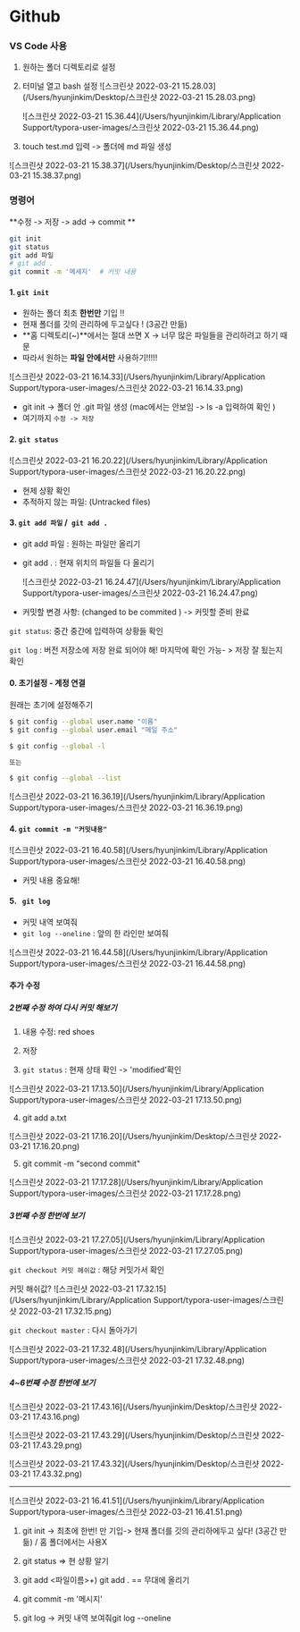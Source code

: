 



# Github



### VS Code 사용

1. 원하는 폴더 디렉토리로 설정 

2. 터미널 열고 bash 설정 ![스크린샷 2022-03-21 15.28.03](/Users/hyunjinkim/Desktop/스크린샷 2022-03-21 15.28.03.png)

   ![스크린샷 2022-03-21 15.36.44](/Users/hyunjinkim/Library/Application Support/typora-user-images/스크린샷 2022-03-21 15.36.44.png)

3. touch test.md 입력 -> 폴더에 md 파일 생성  

![스크린샷 2022-03-21 15.38.37](/Users/hyunjinkim/Desktop/스크린샷 2022-03-21 15.38.37.png)



### 명령어

**수정 -> 저장 -> add -> commit **

```bash
git init   
git status
git add 파일 
# git add . 
git commit -m '메세지'  # 커밋 내용 
```



#### 1. `git init `

- 원하는 폴더 최초 **한번만** 기입 !!
- 현재 폴더를 깃의 관리하에 두고싶다 ! (3공간 만듦)
- **홈 디렉토리(~)**에서는 절대 쓰면 X -> 너무 많은 파일들을 관리하려고 하기 때문 
- 따라서 원하는 **파일 안에서만** 사용하기!!!!!

![스크린샷 2022-03-21 16.14.33](/Users/hyunjinkim/Library/Application Support/typora-user-images/스크린샷 2022-03-21 16.14.33.png)

- git init -> 폴더 안 .git 파일 생성 (mac에서는 안보임 -> ls -a 입력하여 확인 )
- 여기까지 `수정 -> 저장`

#### 2. `git status`

![스크린샷 2022-03-21 16.20.22](/Users/hyunjinkim/Library/Application Support/typora-user-images/스크린샷 2022-03-21 16.20.22.png)

- 현제 상황 확인 
- 추적하지 않는 파일: (Untracked files)

 

#### 3. `git add 파일` /` git add .`

- git add 파일 : 원하는 파일만 올리기

- git add . : 현재 위치의 파일들 다 올리기

  ![스크린샷 2022-03-21 16.24.47](/Users/hyunjinkim/Library/Application Support/typora-user-images/스크린샷 2022-03-21 16.24.47.png)

- 커밋할 변경 사항: (changed to be commited ) -> 커밋할 준비 완료



`git status`: 중간 중간에 입력하여 상황들 확인 

`git log` : 버전 저장소에 저장 완료 되어야 해! 마지막에 확인 가능- > 저장 잘 됬는지 확인  



#### 0. 초기설정 - 계정 연결

원래는 초기에 설정해주기 

```bash
$ git config --global user.name "이름"
$ git config --global user.email "메일 주소"
```

```bash
$ git config --global -l

또는

$ git config --global --list
```

![스크린샷 2022-03-21 16.36.19](/Users/hyunjinkim/Library/Application Support/typora-user-images/스크린샷 2022-03-21 16.36.19.png)



#### 4. `git commit -m "커밋내용"`

![스크린샷 2022-03-21 16.40.58](/Users/hyunjinkim/Library/Application Support/typora-user-images/스크린샷 2022-03-21 16.40.58.png)

- 커밋 내용 중요해!

#### 5. ` git log`

- 커밋 내역 보여줘
- `git log --oneline` : 앞의 한 라인만 보여줘

![스크린샷 2022-03-21 16.44.58](/Users/hyunjinkim/Library/Application Support/typora-user-images/스크린샷 2022-03-21 16.44.58.png)



#### 추가 수정

##### 2번째 수정 하여 다시 커밋 해보기

1. 내용 수정:  red shoes

2. 저장 

3. `git status` : 현재 상태 확인 -> 'modified'확인  

![스크린샷 2022-03-21 17.13.50](/Users/hyunjinkim/Library/Application Support/typora-user-images/스크린샷 2022-03-21 17.13.50.png)

4. git add a.txt

![스크린샷 2022-03-21 17.16.20](/Users/hyunjinkim/Desktop/스크린샷 2022-03-21 17.16.20.png)

5. git commit -m "second commit"

![스크린샷 2022-03-21 17.17.28](/Users/hyunjinkim/Library/Application Support/typora-user-images/스크린샷 2022-03-21 17.17.28.png)



##### 3번째 수정 한번에 보기

![스크린샷 2022-03-21 17.27.05](/Users/hyunjinkim/Library/Application Support/typora-user-images/스크린샷 2022-03-21 17.27.05.png)



`git checkout 커밋 헤쉬값` : 해당 커밋가서 확인 

커밋 해쉬값? ![스크린샷 2022-03-21 17.32.15](/Users/hyunjinkim/Library/Application Support/typora-user-images/스크린샷 2022-03-21 17.32.15.png)

`git checkout master` : 다시 돌아가기 

![스크린샷 2022-03-21 17.32.48](/Users/hyunjinkim/Library/Application Support/typora-user-images/스크린샷 2022-03-21 17.32.48.png)



##### 4~6번째 수정 한번에 보기

![스크린샷 2022-03-21 17.43.16](/Users/hyunjinkim/Desktop/스크린샷 2022-03-21 17.43.16.png)

![스크린샷 2022-03-21 17.43.29](/Users/hyunjinkim/Desktop/스크린샷 2022-03-21 17.43.29.png)

![스크린샷 2022-03-21 17.43.32](/Users/hyunjinkim/Desktop/스크린샷 2022-03-21 17.43.32.png)













***

![스크린샷 2022-03-21 16.41.51](/Users/hyunjinkim/Library/Application Support/typora-user-images/스크린샷 2022-03-21 16.41.51.png)

1. git init -> 최초에 한번! 만 기입-> 현재 폴더를 깃의 관리하에두고 싶다! (3공간 만듦) / 홈 폴더에서는 사용X
2.  git status => 현 상황 알기
3.  git add <파일이름>+) git add . == 무대에 올리기
4.  git commit -m '메시지'

5. git log -> 커밋 내역 보여줘git log --oneline